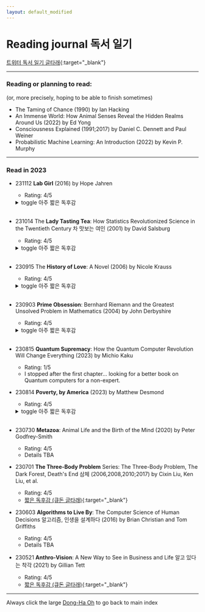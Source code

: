 ```yaml
---
layout: default_modified
---
```


# Reading journal 독서 일기

[트위터 독서 일기 글타래](https://twitter.com/inspirace/status/1657732994403016705){:target="_blank"}

___
### Reading or planning to read:
(or, more precisely, hoping to be able to finish sometimes)
- The Taming of Chance (1990) by Ian Hacking
- An Immense World: How Animal Senses Reveal the Hidden Realms Around Us (2022) by Ed Yong
- Consciousness Explained (1991;2017) by Daniel C. Dennett and Paul Weiner
- Probabilistic Machine Learning: An Introduction (2022) by Kevin P. Murphy

___
### Read in 2023

- 231112 **Lab Girl** (2016) by Hope Jahren
  - Rating: 4/5
  <details markdown=1><summary markdown="span"> toggle 아주 짧은 독후감 </summary>
  - TBA
  - [트위터 인용 타래](https://twitter.com/inspirace/status/1713711353007935738){:target="_blank"} 
  </details><br>

- 231014 The **Lady Tasting Tea**: How Statistics Revolutionized Science in the Twentieth Century 차 맛보는 여인 (2001) by David Salsburg
  - Rating: 4/5
  <details markdown=1><summary markdown="span"> toggle 아주 짧은 독후감 </summary>
  - "통계학과 추천 도서" 라는 말이 딱 맞다고 생각한다. 2008년 처음 샀을 때는 잘 읽히지 않았는데, 이후 연구/공부/일 하다가 통계 때문에 고민해 본 경험 때문인지 이번에는 즐겁게 읽었다.
  - 2008년에 이걸 다 읽고 새길 여력/능력이 되었다면, 이후 연구 생활 좀 더 세련되게, 또 주어진 방법론 따라가기보다 때때로 문제에 직접 대들려고 좀 더 발버둥칠 수 있지 않았을까 (아님 ㅎㅎ).
  - 확률/통계학 발전에 족적을 남긴 등장 인물들이 7, 80대 노년까지 왕성한 활동을 해서, 저자가 직접 만나본 경험과 인상을 적어놓은 부분이 자주 있다. 어떻게 하면 저렇게 나이들 수 있을까.
  - 마지막 챕터와 그 외 몇몇 챕터들은 몇 년 후 다시 읽어보고 싶다.  했던 이야기 반복 간혹 있고, 수학적인 디테일을 너무 철저히 배재한 점은 아쉽다.
  - 이후 아내에게 사회학에서 쓰이는 방법론들 이야기를 조금 듣고, 더 본격적인 통계 교과서 (Murphy) 를 추천 받았다.
  - [트위터 인용 타래](https://twitter.com/inspirace/status/1703529549860843688){:target="_blank"} 
  </details><br>

- 230915 The **History of Love**: A Novel (2006) by Nicole Krauss
  - Rating: 4/5
  <details markdown=1><summary markdown="span"> toggle 아주 짧은 독후감 </summary>
  - 첫장 독거노인 두 명 살아가는 (?) 모습이 너무 강렬해서 읽기 시작했는데, 이후로는 그럭저럭... 
  - And yet, 트위터 둠스크롤링하며 시간 보내는 것보다 훨씬 즐거운 책 읽기였고, 마지막은 다시 강렬했다.   
  - [트위터 인용 타래](https://twitter.com/inspirace/status/1698597648683405342){:target="_blank"} 
  </details><br>

- 230903 **Prime Obsession**: Bernhard Riemann and the Greatest Unsolved Problem in Mathematics (2004) by John Derbyshire
  - Rating: 4/5
  <details markdown=1><summary markdown="span"> toggle 아주 짧은 독후감 </summary>
  - 아니 이게 여기서 왜 나와? 아 이게 이렇게 연결되네? 이런 반전과 즐거움이 가득한 책. [3Blue1Brown](https://www.youtube.com/results?search_query=zeta+3blue1brown){:target="_blank"} 등 다른 매체들 도움을 받아가며 나중에 한번 더 읽고 싶다. 특히 소수의 특성 연구에서 연산자 이론 operator theory 등을 거쳐 양자 역학으로 이어지는 (이어지나?) 설명이 조금 더 자세하게 있으면 매우 재미있을 듯.
  - 유일한 단점은 수학 공식, 변수, 함수 등이 킨들에서 매끄럽게 보이지 않는 점 - 종이책도 살까?
  - 저자가 이 책 출간 10년 쯤 후에 인종차별 발언을 해서 직장에서 잘렸고, 비슷한 느낌의 정치 책도 한 권 쓴 것을 발견하고 깜짝 놀랐다. 동명이인인 줄 알았는데... 책에서 저자 정치 성향은 그다지 드러나지 않는데, 간혹 수학자들의 삶과 역사를 다룰 때 왜 꼭 이 이야기를 하나 싶었던 부분들이 (나중에 생각해보니) 몇 군데 있다.   
  - [트위터 인용 타래](https://twitter.com/inspirace/status/1692152421059813793){:target="_blank"} 
  </details><br>
   
- 230815 **Quantum Supremacy**: How the Quantum Computer Revolution Will Change Everything (2023) by Michio Kaku
  - Rating: 1/5
  - I stopped after the first chapter... looking for a better book on Quantum computers for a non-expert.

- 230814 **Poverty, by America** (2023) by Matthew Desmond
  - Rating: 4/5
  <details markdown=1><summary markdown="span"> toggle 아주 짧은 독후감 </summary>
  - 미국에서 빈부 격차는 다른 나라들에서 흔히 벌어지는 일들에 인종 분리/차별의 역사가 더해져 더 복잡하다.
  - 흔히 가난을 게으름, 낭비 등 개인적인 특성과 연관시켜 비난하고 멸시하지만, 저자는, 하루 16시간씩 건강을 망치며 일해도 가난에서 벗어날 수 없는 사례들을 포함한 여러 통계와 연구 결과들을 들며, 가난이 '만들어진' 현상임을 역설한다. 특히 가난할수록 높은 이자와 연체료를 강제하는 금융 시스템 (e.g., 'payday-loan'), 복지 혜택 심사를 '도와주는' 변호사들 등 가난을 이용하는 '산업'들, 가난하게 사는 것이 더 비용이 많이 드는 모순, 등은 충격적이었다.
  - 흔히 부자들 상위 1%, 10% 를 만악의 근원처럼 말하지만, 실은 더 많은, 예를 들어 은퇴 자금을 주식/자본 (e.g., 401K) 또는 부동산 시장에 의존하는 '평범한' 미국인들도 구조적 가난을 고착시키고 이용하는 공범이라는 지적, 급여가 생활 임금 수준으로 올라가는 것만으로 가난한 사람들의 우울증, 약물중독, 기타 건강 문제들이 개선되더라는 연구 등등. 
  - 문제 제기는 강렬했지만 해결책은 역시 어려운 일. 다만 미국 후버 정권 때 지금처럼 정치가 양극화되고 엉망이었는데도, Social Security 등 오래 살아남고 대중에게 인기 있어 아무도 함부로 못 건드리는 사회 보장 제도들이 법제화 되었음을 지적하며 희망을 잃지 않을 것을 강조한 점은 좋았다. 이 시기 미국 정치, 사회사와 사회 보장 제도들에 대해 더 읽어보고 싶다. 문제 제기도 해결책도 철저하게 미국 내에 국한된 점은 (큰) 한계. 
  </details><br>

- 230730 **Metazoa**: Animal Life and the Birth of the Mind (2020) by Peter Godfrey-Smith
  - Rating: 4/5
  - Details TBA

- 230701 **The Three-Body Problem** Series: The Three-Body Problem, The Dark Forest, Death's End 삼체 (2006,2008,2010;2017) by Cixin Liu, Ken Liu, et al.
  - Rating: 4/5
  - [짧은 독후감 (큐돈 글타래)](https://qdon.space/@inspirace/110642611954209960){:target="_blank"} 

- 230603 **Algorithms to Live By**: The Computer Science of Human Decisions 알고리즘, 인생을 설계하다 (2016) by Brian Christian and Tom Griffiths
  - Rating: 4/5
  - Details TBA

- 230521 **Anthro-Vision**: A New Way to See in Business and Life 알고 있다는 착각 (2021) by Gillian Tett
  - Rating: 4/5
  - [짧은 독후감 (큐돈 글타래)](https://qdon.space/@inspirace/110406545430732771){:target="_blank"} 

___
Always click the large [Dong-Ha Oh](index.md) to go back to main index
